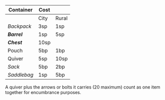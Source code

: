 | Container    | Cost |       |
| ------------ | ---- | ----- |
|              | City | Rural |
| *Backpack*   | 3sp  | 1sp   |
| ***Barrel*** | 1sp  | 5sp   |
| ***Chest***  | 10sp |       |
| Pouch        | 5bp  | 1bp   |
| Quiver       | 5sp  | 10sp  |
| *Sack*       | 5bp  | 2bp   |
| *Saddlebag*  | 1sp  | 5bp   |
A quiver plus the arrows or bolts it carries (20 maximum) count as one item together for encumbrance purposes.